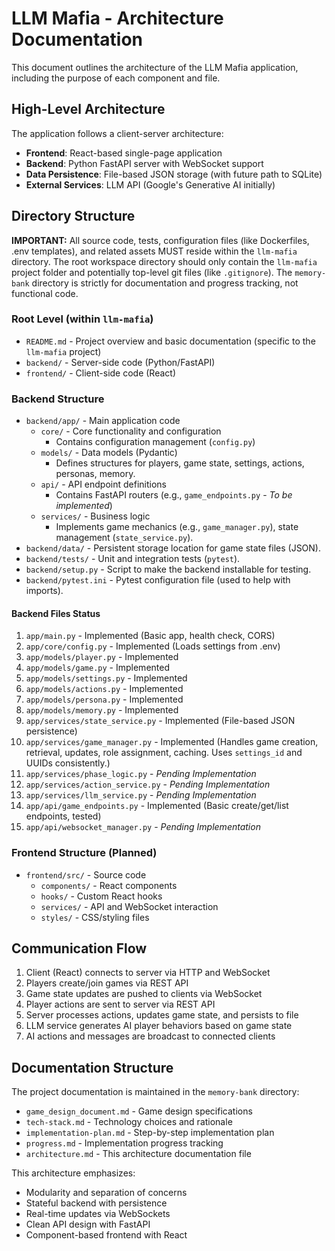 # LLM Mafia - Architecture Documentation

This document outlines the architecture of the LLM Mafia application, including the purpose of each component and file.

## High-Level Architecture

The application follows a client-server architecture:

- **Frontend**: React-based single-page application
- **Backend**: Python FastAPI server with WebSocket support
- **Data Persistence**: File-based JSON storage (with future path to SQLite)
- **External Services**: LLM API (Google's Generative AI initially)

## Directory Structure

**IMPORTANT:** All source code, tests, configuration files (like Dockerfiles, .env templates), and related assets MUST reside within the `llm-mafia` directory. The root workspace directory should only contain the `llm-mafia` project folder and potentially top-level git files (like `.gitignore`). The `memory-bank` directory is strictly for documentation and progress tracking, not functional code.

### Root Level (within `llm-mafia`)

- `README.md` - Project overview and basic documentation (specific to the `llm-mafia` project)
- `backend/` - Server-side code (Python/FastAPI)
- `frontend/` - Client-side code (React)

### Backend Structure

- `backend/app/` - Main application code
  - `core/` - Core functionality and configuration
    - Contains configuration management (`config.py`)
  - `models/` - Data models (Pydantic)
    - Defines structures for players, game state, settings, actions, personas, memory.
  - `api/` - API endpoint definitions
    - Contains FastAPI routers (e.g., `game_endpoints.py` - *To be implemented*)
  - `services/` - Business logic
    - Implements game mechanics (e.g., `game_manager.py`), state management (`state_service.py`).
- `backend/data/` - Persistent storage location for game state files (JSON).
- `backend/tests/` - Unit and integration tests (`pytest`).
- `backend/setup.py` - Script to make the backend installable for testing.
- `backend/pytest.ini` - Pytest configuration file (used to help with imports).

#### Backend Files Status

1.  `app/main.py` - Implemented (Basic app, health check, CORS)
2.  `app/core/config.py` - Implemented (Loads settings from .env)
3.  `app/models/player.py` - Implemented
4.  `app/models/game.py` - Implemented
5.  `app/models/settings.py` - Implemented
6.  `app/models/actions.py` - Implemented
7.  `app/models/persona.py` - Implemented
8.  `app/models/memory.py` - Implemented
9.  `app/services/state_service.py` - Implemented (File-based JSON persistence)
10. `app/services/game_manager.py` - Implemented (Handles game creation, retrieval, updates, role assignment, caching. Uses `settings_id` and UUIDs consistently.)
11. `app/services/phase_logic.py` - *Pending Implementation*
12. `app/services/action_service.py` - *Pending Implementation*
13. `app/services/llm_service.py` - *Pending Implementation*
14. `app/api/game_endpoints.py` - Implemented (Basic create/get/list endpoints, tested)
15. `app/api/websocket_manager.py` - *Pending Implementation*

### Frontend Structure (Planned)

- `frontend/src/` - Source code
  - `components/` - React components
  - `hooks/` - Custom React hooks
  - `services/` - API and WebSocket interaction
  - `styles/` - CSS/styling files

## Communication Flow

1. Client (React) connects to server via HTTP and WebSocket
2. Players create/join games via REST API
3. Game state updates are pushed to clients via WebSocket
4. Player actions are sent to server via REST API
5. Server processes actions, updates game state, and persists to file
6. LLM service generates AI player behaviors based on game state
7. AI actions and messages are broadcast to connected clients

## Documentation Structure

The project documentation is maintained in the `memory-bank` directory:
- `game_design_document.md` - Game design specifications
- `tech-stack.md` - Technology choices and rationale
- `implementation-plan.md` - Step-by-step implementation plan
- `progress.md` - Implementation progress tracking
- `architecture.md` - This architecture documentation file

This architecture emphasizes:
- Modularity and separation of concerns
- Stateful backend with persistence
- Real-time updates via WebSockets
- Clean API design with FastAPI
- Component-based frontend with React
